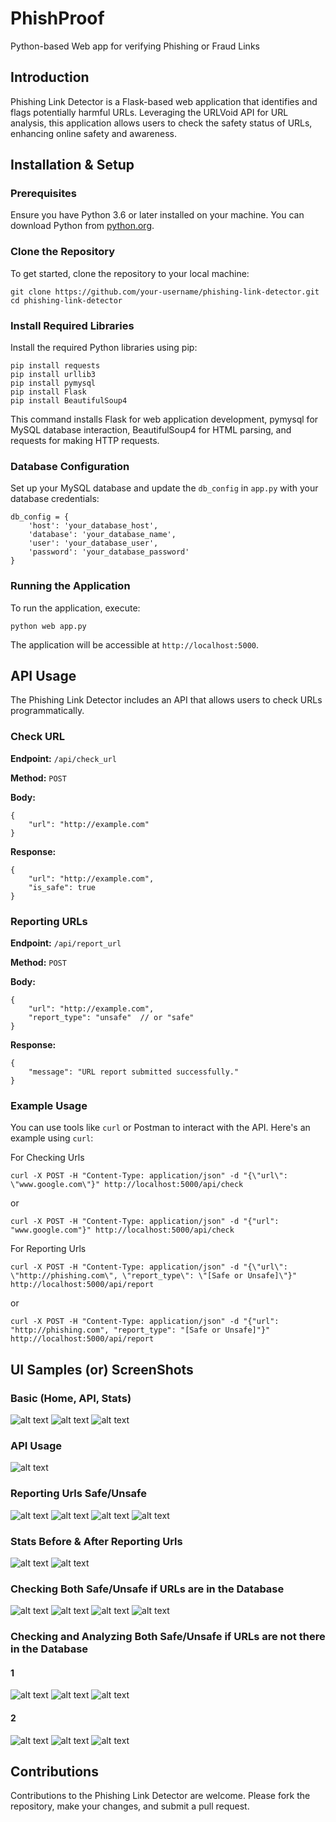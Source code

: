 # PhishProof
Python-based Web app for verifying Phishing or Fraud Links


## Introduction

Phishing Link Detector is a Flask-based web application that identifies and flags potentially harmful URLs. Leveraging the URLVoid API for URL analysis, this application allows users to check the safety status of URLs, enhancing online safety and awareness.

## Installation & Setup

### Prerequisites

Ensure you have Python 3.6 or later installed on your machine. You can download Python from [python.org](https://www.python.org/downloads/).

### Clone the Repository

To get started, clone the repository to your local machine:

```
git clone https://github.com/your-username/phishing-link-detector.git
cd phishing-link-detector
```

### Install Required Libraries

Install the required Python libraries using pip:

```
pip install requests
pip install urllib3
pip install pymysql
pip install Flask
pip install BeautifulSoup4
```

This command installs Flask for web application development, pymysql for MySQL database interaction, BeautifulSoup4 for HTML parsing, and requests for making HTTP requests.

### Database Configuration

Set up your MySQL database and update the `db_config` in `app.py` with your database credentials:

```
db_config = {
    'host': 'your_database_host',
    'database': 'your_database_name',
    'user': 'your_database_user',
    'password': 'your_database_password'
}
```

### Running the Application

To run the application, execute:

```
python web app.py
```

The application will be accessible at `http://localhost:5000`.

## API Usage

The Phishing Link Detector includes an API that allows users to check URLs programmatically.

### Check URL

**Endpoint:** `/api/check_url`

**Method:** `POST`

**Body:**

```
{
    "url": "http://example.com"
}
```

**Response:**

```
{
    "url": "http://example.com",
    "is_safe": true
}
```

### Reporting URLs

**Endpoint:** `/api/report_url`

**Method:** `POST`

**Body:**

```
{
    "url": "http://example.com",
    "report_type": "unsafe"  // or "safe"
}
```

**Response:**

```
{
    "message": "URL report submitted successfully."
}
```

### Example Usage

You can use tools like `curl` or Postman to interact with the API. Here's an example using `curl`:

For Checking Urls
```
curl -X POST -H "Content-Type: application/json" -d "{\"url\": \"www.google.com\"}" http://localhost:5000/api/check
```
or
```
curl -X POST -H "Content-Type: application/json" -d "{"url": "www.google.com"}" http://localhost:5000/api/check
```

For Reporting Urls 
```
curl -X POST -H "Content-Type: application/json" -d "{\"url\": \"http://phishing.com\", \"report_type\": \"[Safe or Unsafe]\"}" http://localhost:5000/api/report
```
or
```
curl -X POST -H "Content-Type: application/json" -d "{"url": "http://phishing.com", "report_type": "[Safe or Unsafe]"}" http://localhost:5000/api/report
```

## UI Samples (or) ScreenShots

### Basic (Home, API, Stats)
![alt text](https://github.com/mynenivarun/PhishProof/blob/main/ScreenShots/Basic_Home.png "Home Page")
![alt text](https://github.com/mynenivarun/PhishProof/blob/main/ScreenShots/Basic_Api.png "API Page")
![alt text](https://github.com/mynenivarun/PhishProof/blob/main/ScreenShots/Basic_Stats.png "Stats Page")

### API Usage
![alt text](https://github.com/mynenivarun/PhishProof/blob/main/ScreenShots/API_Usage.png "API Usage")

### Reporting Urls Safe/Unsafe
![alt text](https://github.com/mynenivarun/PhishProof/blob/main/ScreenShots/Safe_Report.png "Report Safe")
![alt text](https://github.com/mynenivarun/PhishProof/blob/main/ScreenShots/Safe_Results.png "Results Safe")
![alt text](https://github.com/mynenivarun/PhishProof/blob/main/ScreenShots/Unsafe_Report.png "Report Unsafe")
![alt text](https://github.com/mynenivarun/PhishProof/blob/main/ScreenShots/Unsafe_Results.png "Results Unsafe")

### Stats Before & After Reporting Urls
![alt text](https://github.com/mynenivarun/PhishProof/blob/main/ScreenShots/Screenshot%202023-11-24%20051644.png "Before")
![alt text](https://github.com/mynenivarun/PhishProof/blob/main/ScreenShots/Stats_After.png "After")

### Checking Both Safe/Unsafe if URLs are in the Database
![alt text](https://github.com/mynenivarun/PhishProof/blob/main/ScreenShots/Check_Url1.png "Checking Unsafe")
![alt text](https://github.com/mynenivarun/PhishProof/blob/main/ScreenShots/Check_Url1E.png "Result Unsafe")
![alt text](https://github.com/mynenivarun/PhishProof/blob/main/ScreenShots/Check_Url2.png "Checking Safe")
![alt text](https://github.com/mynenivarun/PhishProof/blob/main/ScreenShots/Check_Url2S.png "Result Safe")

### Checking and Analyzing Both Safe/Unsafe if URLs are not there in the Database
#### 1
![alt text](https://github.com/mynenivarun/PhishProof/blob/main/ScreenShots/1Check_Unkwn_Url.png "Checking Unknown")
![alt text](https://github.com/mynenivarun/PhishProof/blob/main/ScreenShots/1Check_Unkwn_Url_Result.png "Results Unknown")
![alt text](https://github.com/mynenivarun/PhishProof/blob/main/ScreenShots/1Check_Unkwn_Url_Rslt_Ana.png "Analysis Unknown")
#### 2
![alt text](https://github.com/mynenivarun/PhishProof/blob/main/ScreenShots/Check_Unkwn_Url.png "Checking Unknown")
![alt text](https://github.com/mynenivarun/PhishProof/blob/main/ScreenShots/Check_Unkwn_Url_Result.png "Results Unknown")
![alt text](https://github.com/mynenivarun/PhishProof/blob/main/ScreenShots/Check_Unkwn_Url_Rslt_Ana.png "Analysis Unknown")

## Contributions

Contributions to the Phishing Link Detector are welcome. Please fork the repository, make your changes, and submit a pull request.
